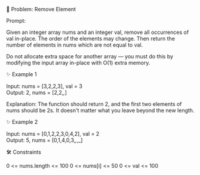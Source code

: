 🧠 Problem: Remove Element

Prompt:

Given an integer array nums and an integer val, remove all occurrences of val in-place. The order of the elements may change. Then return the number of elements in nums which are not equal to val.

Do not allocate extra space for another array — you must do this by modifying the input array in-place with O(1) extra memory.

✨ Example 1

Input: nums = [3,2,2,3], val = 3  
Output: 2, nums = [2,2,_,_]

Explanation: The function should return 2, and the first two elements of nums should be 2s. It doesn't matter what you leave beyond the new length.

✨ Example 2

Input: nums = [0,1,2,2,3,0,4,2], val = 2  
Output: 5, nums = [0,1,4,0,3,_,_,_]

🛠️ Constraints

0 <= nums.length <= 100
0 <= nums[i] <= 50
0 <= val <= 100
